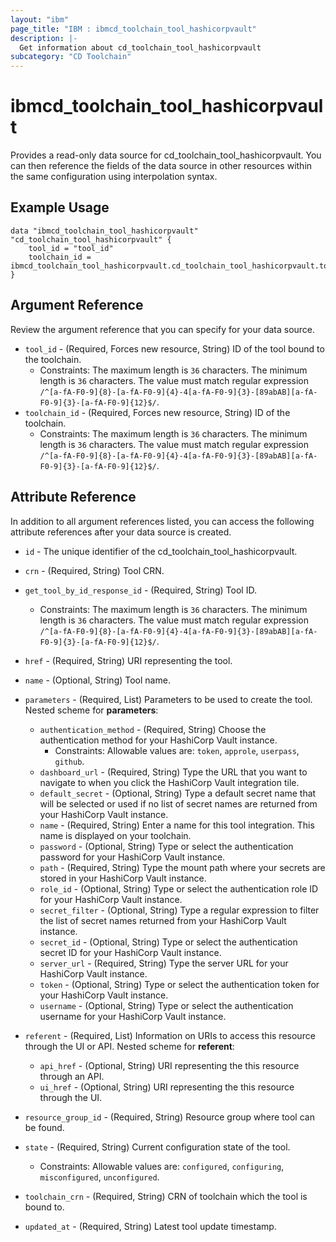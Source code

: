 ```yaml
---
layout: "ibm"
page_title: "IBM : ibmcd_toolchain_tool_hashicorpvault"
description: |-
  Get information about cd_toolchain_tool_hashicorpvault
subcategory: "CD Toolchain"
---
```


# ibmcd_toolchain_tool_hashicorpvault

Provides a read-only data source for cd_toolchain_tool_hashicorpvault. You can then reference the fields of the data source in other resources within the same configuration using interpolation syntax.

## Example Usage

```hcl
data "ibmcd_toolchain_tool_hashicorpvault" "cd_toolchain_tool_hashicorpvault" {
	tool_id = "tool_id"
	toolchain_id = ibmcd_toolchain_tool_hashicorpvault.cd_toolchain_tool_hashicorpvault.toolchain_id
}
```

## Argument Reference

Review the argument reference that you can specify for your data source.

* `tool_id` - (Required, Forces new resource, String) ID of the tool bound to the toolchain.
  * Constraints: The maximum length is `36` characters. The minimum length is `36` characters. The value must match regular expression `/^[a-fA-F0-9]{8}-[a-fA-F0-9]{4}-4[a-fA-F0-9]{3}-[89abAB][a-fA-F0-9]{3}-[a-fA-F0-9]{12}$/`.
* `toolchain_id` - (Required, Forces new resource, String) ID of the toolchain.
  * Constraints: The maximum length is `36` characters. The minimum length is `36` characters. The value must match regular expression `/^[a-fA-F0-9]{8}-[a-fA-F0-9]{4}-4[a-fA-F0-9]{3}-[89abAB][a-fA-F0-9]{3}-[a-fA-F0-9]{12}$/`.

## Attribute Reference

In addition to all argument references listed, you can access the following attribute references after your data source is created.

* `id` - The unique identifier of the cd_toolchain_tool_hashicorpvault.
* `crn` - (Required, String) Tool CRN.

* `get_tool_by_id_response_id` - (Required, String) Tool ID.
  * Constraints: The maximum length is `36` characters. The minimum length is `36` characters. The value must match regular expression `/^[a-fA-F0-9]{8}-[a-fA-F0-9]{4}-4[a-fA-F0-9]{3}-[89abAB][a-fA-F0-9]{3}-[a-fA-F0-9]{12}$/`.

* `href` - (Required, String) URI representing the tool.

* `name` - (Optional, String) Tool name.

* `parameters` - (Required, List) Parameters to be used to create the tool.
Nested scheme for **parameters**:
	* `authentication_method` - (Required, String) Choose the authentication method for your HashiCorp Vault instance.
	  * Constraints: Allowable values are: `token`, `approle`, `userpass`, `github`.
	* `dashboard_url` - (Required, String) Type the URL that you want to navigate to when you click the HashiCorp Vault integration tile.
	* `default_secret` - (Optional, String) Type a default secret name that will be selected or used if no list of secret names are returned from your HashiCorp Vault instance.
	* `name` - (Required, String) Enter a name for this tool integration. This name is displayed on your toolchain.
	* `password` - (Optional, String) Type or select the authentication password for your HashiCorp Vault instance.
	* `path` - (Required, String) Type the mount path where your secrets are stored in your HashiCorp Vault instance.
	* `role_id` - (Optional, String) Type or select the authentication role ID for your HashiCorp Vault instance.
	* `secret_filter` - (Optional, String) Type a regular expression to filter the list of secret names returned from your HashiCorp Vault instance.
	* `secret_id` - (Optional, String) Type or select the authentication secret ID for your HashiCorp Vault instance.
	* `server_url` - (Required, String) Type the server URL for your HashiCorp Vault instance.
	* `token` - (Optional, String) Type or select the authentication token for your HashiCorp Vault instance.
	* `username` - (Optional, String) Type or select the authentication username for your HashiCorp Vault instance.

* `referent` - (Required, List) Information on URIs to access this resource through the UI or API.
Nested scheme for **referent**:
	* `api_href` - (Optional, String) URI representing the this resource through an API.
	* `ui_href` - (Optional, String) URI representing the this resource through the UI.

* `resource_group_id` - (Required, String) Resource group where tool can be found.

* `state` - (Required, String) Current configuration state of the tool.
  * Constraints: Allowable values are: `configured`, `configuring`, `misconfigured`, `unconfigured`.

* `toolchain_crn` - (Required, String) CRN of toolchain which the tool is bound to.

* `updated_at` - (Required, String) Latest tool update timestamp.

